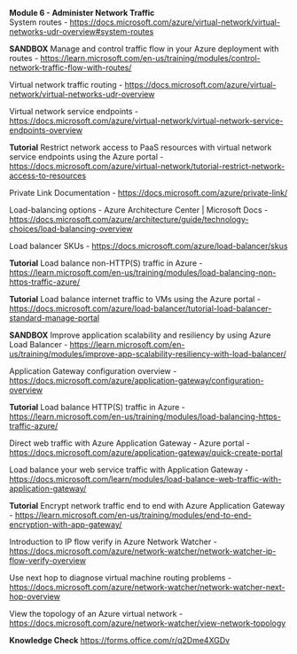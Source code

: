**Module 6 - Administer Network Traffic**<br />
System routes - https://docs.microsoft.com/azure/virtual-network/virtual-networks-udr-overview#system-routes

**SANDBOX** Manage and control traffic flow in your Azure deployment with routes - https://learn.microsoft.com/en-us/training/modules/control-network-traffic-flow-with-routes/

Virtual network traffic routing - https://docs.microsoft.com/azure/virtual-network/virtual-networks-udr-overview

Virtual network service endpoints - https://docs.microsoft.com/azure/virtual-network/virtual-network-service-endpoints-overview

**Tutorial** Restrict network access to PaaS resources with virtual network service endpoints using the Azure portal - https://docs.microsoft.com/azure/virtual-network/tutorial-restrict-network-access-to-resources

Private Link Documentation - https://docs.microsoft.com/azure/private-link/

Load-balancing options - Azure Architecture Center | Microsoft Docs - https://docs.microsoft.com/azure/architecture/guide/technology-choices/load-balancing-overview

Load balancer SKUs - https://docs.microsoft.com/azure/load-balancer/skus

**Tutorial** Load balance non-HTTP(S) traffic in Azure - https://learn.microsoft.com/en-us/training/modules/load-balancing-non-https-traffic-azure/

**Tutorial** Load balance internet traffic to VMs using the Azure portal - https://docs.microsoft.com/azure/load-balancer/tutorial-load-balancer-standard-manage-portal

**SANDBOX** Improve application scalability and resiliency by using Azure Load Balancer - https://learn.microsoft.com/en-us/training/modules/improve-app-scalability-resiliency-with-load-balancer/

Application Gateway configuration overview - https://docs.microsoft.com/azure/application-gateway/configuration-overview

**Tutorial** Load balance HTTP(S) traffic in Azure - https://learn.microsoft.com/en-us/training/modules/load-balancing-https-traffic-azure/

Direct web traffic with Azure Application Gateway - Azure portal - https://docs.microsoft.com/azure/application-gateway/quick-create-portal

Load balance your web service traffic with Application Gateway - https://docs.microsoft.com/learn/modules/load-balance-web-traffic-with-application-gateway/

**Tutorial** Encrypt network traffic end to end with Azure Application Gateway - https://learn.microsoft.com/en-us/training/modules/end-to-end-encryption-with-app-gateway/

Introduction to IP flow verify in Azure Network Watcher - https://docs.microsoft.com/azure/network-watcher/network-watcher-ip-flow-verify-overview

Use next hop to diagnose virtual machine routing problems - https://docs.microsoft.com/azure/network-watcher/network-watcher-next-hop-overview

View the topology of an Azure virtual network - https://docs.microsoft.com/azure/network-watcher/view-network-topology

**Knowledge Check** https://forms.office.com/r/q2Dme4XGDv
